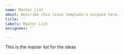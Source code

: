 ```yaml
---
name: Master List
about: Describe this issue template's purpose here.
title: ''
labels: Master List
assignees: ''

---
```


This is the master list for the ideas
